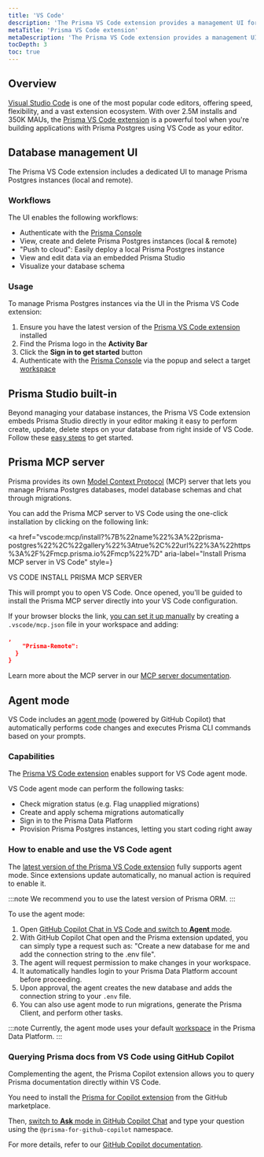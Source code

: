 ```yaml
---
title: 'VS Code' 
description: 'The Prisma VS Code extension provides a management UI for Prisma Postgres and superpowers for Copilot agent mode.' 
metaTitle: 'Prisma VS Code extension' 
metaDescription: 'The Prisma VS Code extension provides a management UI for Prisma Postgres and superpowers for Copilot agent mode.' 
tocDepth: 3 
toc: true
---
```


## Overview

[Visual Studio Code](https://code.visualstudio.com) is one of the most popular code editors, offering speed, flexibility, and a vast extension ecosystem. With over 2.5M installs and 350K MAUs, the [Prisma VS Code extension](https://marketplace.visualstudio.com/items?itemName=Prisma.prisma) is a powerful tool when you're building applications with Prisma Postgres using VS Code as your editor.

## Database management UI

The Prisma VS Code extension includes a dedicated UI to manage Prisma Postgres instances (local and remote).

### Workflows

The UI enables the following workflows:

- Authenticate with the [Prisma Console](https://console.prisma.io)
- View, create and delete  Prisma Postgres instances (local & remote)
- "Push to cloud": Easily deploy a local Prisma Postgres instance
- View and edit data via an embedded Prisma Studio
- Visualize your database schema

### Usage

To manage Prisma Postgres instances via the UI in the Prisma VS Code extension:

1. Ensure you have the latest version of the [Prisma VS Code extension](https://marketplace.visualstudio.com/items?itemName=Prisma.prisma) installed
1. Find the Prisma logo in the **Activity Bar**
1. Click the **Sign in to get started** button
1. Authenticate with the [Prisma Console](https://console.prisma.io) via the popup and select a target [workspace](/platform/about#workspace)

## Prisma Studio built-in

Beyond managing your database instances, the Prisma VS Code extension embeds Prisma Studio directly in your editor making it easy to perform create, update, delete steps on your database from right inside of VS Code. Follow these [easy steps](/postgres/database/prisma-studio/studio-in-vs-code) to get started.

## Prisma MCP server

Prisma provides its own [Model Context Protocol](/postgres/integrations/mcp-server) (MCP) server that lets you manage Prisma Postgres databases, model database schemas and chat through migrations. 

You can add the Prisma MCP server to VS Code using the one-click installation by clicking on the following link:

<a
  href="vscode:mcp/install?%7B%22name%22%3A%22prisma-postgres%22%2C%22gallery%22%3Atrue%2C%22url%22%3A%22https%3A%2F%2Fmcp.prisma.io%2Fmcp%22%7D"
  aria-label="Install Prisma MCP server in VS Code"
  style=}
>
  <span style=}>
    VS CODE
  </span>
  <span style=}>
    INSTALL PRISMA MCP SERVER
  </span>
</a>

This will prompt you to open VS Code. Once opened, you'll be guided to install the Prisma MCP server directly into your VS Code configuration.

If your browser blocks the link, [you can set it up manually](https://code.visualstudio.com/docs/copilot/chat/mcp-servers#_add-an-mcp-server-to-your-workspace) by creating a `.vscode/mcp.json` file in your workspace and adding:

```json file=.vscode/mcp.json
,
    "Prisma-Remote": 
  }
}
```

Learn more about the MCP server in our [MCP server documentation](/postgres/integrations/mcp-server).

## Agent mode

VS Code includes an [agent mode](https://pris.ly/vs-code-docs) (powered by GitHub Copilot) that automatically performs code changes and executes Prisma CLI commands based on your prompts.

### Capabilities

The [Prisma VS Code extension](https://marketplace.visualstudio.com/items?itemName=Prisma.prisma) enables support for VS Code agent mode. 

VS Code agent mode can perform the following tasks:

- Check migration status (e.g. Flag unapplied migrations)
- Create and apply schema migrations automatically
- Sign in to the Prisma Data Platform
- Provision Prisma Postgres instances, letting you start coding right away

### How to enable and use the VS Code agent

The [latest version of the Prisma VS Code extension](https://marketplace.visualstudio.com/items?itemName=Prisma.prisma) fully supports agent mode. Since extensions update automatically, no manual action is required to enable it.

:::note
We recommend you to use the latest version of Prisma ORM.
:::

To use the agent mode:

1.  Open [GitHub Copilot Chat in VS Code and switch to **Agent** mode](https://code.visualstudio.com/docs/copilot/chat/chat-agent-mode#_use-agent-mode).
2.  With GitHub Copilot Chat open and the Prisma extension updated, you can simply type a request such as: "Create a new database for me and add the connection string to the .env file".
3.  The agent will request permission to make changes in your workspace.
4.  It automatically handles login to your Prisma Data Platform account before proceeding.
5.  Upon approval, the agent creates the new database and adds the connection string to your `.env` file.
6.  You can also use agent mode to run migrations, generate the Prisma Client, and perform other tasks.

:::note
Currently, the agent mode uses your default [workspace](/platform/about#workspace) in the Prisma Data Platform.
:::

### Querying Prisma docs from VS Code using GitHub Copilot

Complementing the agent, the Prisma Copilot extension allows you to query Prisma documentation directly within VS Code.

You need to install the [Prisma for Copilot extension](https://github.com/apps/prisma-for-github-copilot) from the GitHub marketplace.

Then, [switch to **Ask** mode in GitHub Copilot Chat](https://code.visualstudio.com/docs/copilot/chat/chat-ask-mode) and type your question using the `@prisma-for-github-copilot` namespace.

For more details, refer to our [GitHub Copilot documentation](/orm/more/ai-tools/github-copilot).
